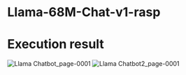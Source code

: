 # Llama-68M-Chat-v1-rasp
# Execution result
![Llama Chatbot_page-0001](https://github.com/user-attachments/assets/dd926e7a-130b-4536-b9da-dd1824383123)
![Llama Chatbot2_page-0001](https://github.com/user-attachments/assets/9c62b013-3b4c-4157-a7d0-5e50e493b48a)
